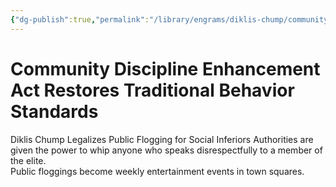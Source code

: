 ```yaml
---
{"dg-publish":true,"permalink":"/library/engrams/diklis-chump/community-discipline-enhancement-act-restores-traditional-behavior-standards/","tags":["DC/Aristocracy","DC/AS6"]}
---
```


# Community Discipline Enhancement Act Restores Traditional Behavior Standards
Diklis Chump Legalizes Public Flogging for Social Inferiors
Authorities are given the power to whip anyone who speaks disrespectfully to a member of the elite.  
Public floggings become weekly entertainment events in town squares.
